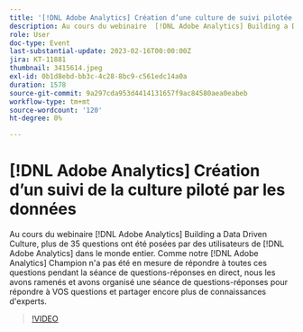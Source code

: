 ```yaml
---
title: '[!DNL Adobe Analytics] Création d’une culture de suivi pilotée par les données Q&R'
description: Au cours du webinaire  [!DNL Adobe Analytics] Building a Data Driven Culture Webinar, plus de 35 questions ont été posées par des utilisateurs de  [!DNL Adobe Analytics]  dans le monde entier. Comme notre  [!DNL Adobe Analytics] Champion n'a pas été en mesure de répondre à toutes ces questions pendant la séance de questions-réponses en direct, nous les avons ramenés et avons organisé une séance de questions-réponses pour répondre à VOS questions et partager encore plus de connaissances d'experts.
role: User
doc-type: Event
last-substantial-update: 2023-02-16T00:00:00Z
jira: KT-11881
thumbnail: 3415614.jpeg
exl-id: 0b1d8ebd-bb3c-4c28-8bc9-c561edc14a0a
duration: 1578
source-git-commit: 9a297cda953d4414131657f9ac84580aea0eabeb
workflow-type: tm+mt
source-wordcount: '120'
ht-degree: 0%

---
```


# [!DNL Adobe Analytics] Création d’un suivi de la culture piloté par les données

Au cours du webinaire [!DNL Adobe Analytics] Building a Data Driven Culture, plus de 35 questions ont été posées par des utilisateurs de [!DNL Adobe Analytics] dans le monde entier. Comme notre [!DNL Adobe Analytics] Champion n&#39;a pas été en mesure de répondre à toutes ces questions pendant la séance de questions-réponses en direct, nous les avons ramenés et avons organisé une séance de questions-réponses pour répondre à VOS questions et partager encore plus de connaissances d&#39;experts.

>[!VIDEO](https://video.tv.adobe.com/v/3455123/?quality=12&learn=on&captions=fre_fr)
